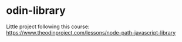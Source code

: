 # odin-library
Little project following this course: https://www.theodinproject.com/lessons/node-path-javascript-library
